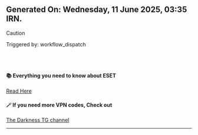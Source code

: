 ## Generated On: Wednesday, 11 June 2025, 03:35 IRN.

> [!CAUTION]
> Triggered by: workflow_dispatch

<br></br>

#### 📚 Everything you need to know about ESET

[Read Here](https://t.me/F_NiREvil/2113)

#### 🪄 If you need more VPN codes, Check out

[The Darkness TG channel](https://t.me/Eset_key_trial)

---

<br></br>
